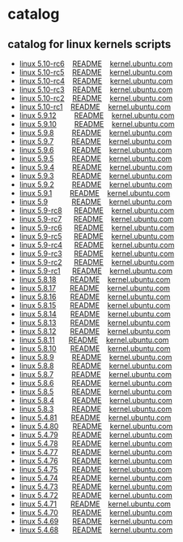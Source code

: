 # catalog
 
## catalog for linux kernels scripts

- [linux 5.10-rc6](5.10-rc6)&nbsp;&nbsp;&nbsp;&nbsp;[README](5.10-rc6/README.md)&nbsp;&nbsp;&nbsp;&nbsp;[kernel.ubuntu.com](https://kernel.ubuntu.com/~kernel-ppa/mainline/v5.10-rc6/)
- [linux 5.10-rc5](5.10-rc5)&nbsp;&nbsp;&nbsp;&nbsp;[README](5.10-rc5/README.md)&nbsp;&nbsp;&nbsp;&nbsp;[kernel.ubuntu.com](https://kernel.ubuntu.com/~kernel-ppa/mainline/v5.10-rc5/)
- [linux 5.10-rc4](5.10-rc4)&nbsp;&nbsp;&nbsp;&nbsp;[README](5.10-rc4/README.md)&nbsp;&nbsp;&nbsp;&nbsp;[kernel.ubuntu.com](https://kernel.ubuntu.com/~kernel-ppa/mainline/v5.10-rc4/)
- [linux 5.10-rc3](5.10-rc3)&nbsp;&nbsp;&nbsp;&nbsp;[README](5.10-rc3/README.md)&nbsp;&nbsp;&nbsp;&nbsp;[kernel.ubuntu.com](https://kernel.ubuntu.com/~kernel-ppa/mainline/v5.10-rc3/)
- [linux 5.10-rc2](5.10-rc2)&nbsp;&nbsp;&nbsp;&nbsp;[README](5.10-rc2/README.md)&nbsp;&nbsp;&nbsp;&nbsp;[kernel.ubuntu.com](https://kernel.ubuntu.com/~kernel-ppa/mainline/v5.10-rc2/)
- [linux 5.10-rc1](5.10-rc1)&nbsp;&nbsp;&nbsp;&nbsp;[README](5.10-rc1/README.md)&nbsp;&nbsp;&nbsp;&nbsp;[kernel.ubuntu.com](https://kernel.ubuntu.com/~kernel-ppa/mainline/v5.10-rc1/)
- [linux 5.9.12](5.9.12)&nbsp;&nbsp;&nbsp;&nbsp;&nbsp;&nbsp;&nbsp;&nbsp;&nbsp;[README](5.9.12/README.md)&nbsp;&nbsp;&nbsp;&nbsp;[kernel.ubuntu.com](https://kernel.ubuntu.com/~kernel-ppa/mainline/v5.9.12/)
- [linux 5.9.10](5.9.10)&nbsp;&nbsp;&nbsp;&nbsp;&nbsp;&nbsp;&nbsp;&nbsp;&nbsp;[README](5.9.10/README.md)&nbsp;&nbsp;&nbsp;&nbsp;[kernel.ubuntu.com](https://kernel.ubuntu.com/~kernel-ppa/mainline/v5.9.10/)
- [linux 5.9.8](5.9.8)&nbsp;&nbsp;&nbsp;&nbsp;&nbsp;&nbsp;&nbsp;&nbsp;&nbsp;[README](5.9.8/README.md)&nbsp;&nbsp;&nbsp;&nbsp;[kernel.ubuntu.com](https://kernel.ubuntu.com/~kernel-ppa/mainline/v5.9.8/)
- [linux 5.9.7](5.9.7)&nbsp;&nbsp;&nbsp;&nbsp;&nbsp;&nbsp;&nbsp;&nbsp;&nbsp;[README](5.9.7/README.md)&nbsp;&nbsp;&nbsp;&nbsp;[kernel.ubuntu.com](https://kernel.ubuntu.com/~kernel-ppa/mainline/v5.9.7/)
- [linux 5.9.6](5.9.6)&nbsp;&nbsp;&nbsp;&nbsp;&nbsp;&nbsp;&nbsp;&nbsp;&nbsp;[README](5.9.6/README.md)&nbsp;&nbsp;&nbsp;&nbsp;[kernel.ubuntu.com](https://kernel.ubuntu.com/~kernel-ppa/mainline/v5.9.6/)
- [linux 5.9.5](5.9.5)&nbsp;&nbsp;&nbsp;&nbsp;&nbsp;&nbsp;&nbsp;&nbsp;&nbsp;[README](5.9.5/README.md)&nbsp;&nbsp;&nbsp;&nbsp;[kernel.ubuntu.com](https://kernel.ubuntu.com/~kernel-ppa/mainline/v5.9.5/)
- [linux 5.9.4](5.9.4)&nbsp;&nbsp;&nbsp;&nbsp;&nbsp;&nbsp;&nbsp;&nbsp;&nbsp;[README](5.9.4/README.md)&nbsp;&nbsp;&nbsp;&nbsp;[kernel.ubuntu.com](https://kernel.ubuntu.com/~kernel-ppa/mainline/v5.9.4/)
- [linux 5.9.3](5.9.3)&nbsp;&nbsp;&nbsp;&nbsp;&nbsp;&nbsp;&nbsp;&nbsp;&nbsp;[README](5.9.3/README.md)&nbsp;&nbsp;&nbsp;&nbsp;[kernel.ubuntu.com](https://kernel.ubuntu.com/~kernel-ppa/mainline/v5.9.3/)
- [linux 5.9.2](5.9.2)&nbsp;&nbsp;&nbsp;&nbsp;&nbsp;&nbsp;&nbsp;&nbsp;&nbsp;[README](5.9.2/README.md)&nbsp;&nbsp;&nbsp;&nbsp;[kernel.ubuntu.com](https://kernel.ubuntu.com/~kernel-ppa/mainline/v5.9.2/)
- [linux 5.9.1](5.9.1)&nbsp;&nbsp;&nbsp;&nbsp;&nbsp;&nbsp;&nbsp;&nbsp;&nbsp;[README](5.9.1/README.md)&nbsp;&nbsp;&nbsp;&nbsp;[kernel.ubuntu.com](https://kernel.ubuntu.com/~kernel-ppa/mainline/v5.9.1/)
- [linux 5.9](5.9)&nbsp;&nbsp;&nbsp;&nbsp;&nbsp;&nbsp;&nbsp;&nbsp;&nbsp;&nbsp;&nbsp;&nbsp;[README](5.9/README.md)&nbsp;&nbsp;&nbsp;&nbsp;[kernel.ubuntu.com](https://kernel.ubuntu.com/~kernel-ppa/mainline/v5.9/)
- [linux 5.9-rc8](5.9-rc8)&nbsp;&nbsp;&nbsp;&nbsp;&nbsp;&nbsp;[README](5.9-rc8/README.md)&nbsp;&nbsp;&nbsp;&nbsp;[kernel.ubuntu.com](https://kernel.ubuntu.com/~kernel-ppa/mainline/v5.9-rc8/)
- [linux 5.9-rc7](5.9-rc7)&nbsp;&nbsp;&nbsp;&nbsp;&nbsp;&nbsp;[README](5.9-rc7/README.md)&nbsp;&nbsp;&nbsp;&nbsp;[kernel.ubuntu.com](https://kernel.ubuntu.com/~kernel-ppa/mainline/v5.9-rc7/)
- [linux 5.9-rc6](5.9-rc6)&nbsp;&nbsp;&nbsp;&nbsp;&nbsp;&nbsp;[README](5.9-rc6/README.md)&nbsp;&nbsp;&nbsp;&nbsp;[kernel.ubuntu.com](https://kernel.ubuntu.com/~kernel-ppa/mainline/v5.9-rc6/)
- [linux 5.9-rc5](5.9-rc5)&nbsp;&nbsp;&nbsp;&nbsp;&nbsp;&nbsp;[README](5.9-rc5/README.md)&nbsp;&nbsp;&nbsp;&nbsp;[kernel.ubuntu.com](https://kernel.ubuntu.com/~kernel-ppa/mainline/v5.9-rc5/)
- [linux 5.9-rc4](5.9-rc4)&nbsp;&nbsp;&nbsp;&nbsp;&nbsp;&nbsp;[README](5.9-rc4/README.md)&nbsp;&nbsp;&nbsp;&nbsp;[kernel.ubuntu.com](https://kernel.ubuntu.com/~kernel-ppa/mainline/v5.9-rc4/)
- [linux 5.9-rc3](5.9-rc3)&nbsp;&nbsp;&nbsp;&nbsp;&nbsp;&nbsp;[README](5.9-rc3/README.md)&nbsp;&nbsp;&nbsp;&nbsp;[kernel.ubuntu.com](https://kernel.ubuntu.com/~kernel-ppa/mainline/v5.9-rc3/)
- [linux 5.9-rc2](5.9-rc2)&nbsp;&nbsp;&nbsp;&nbsp;&nbsp;&nbsp;[README](5.9-rc2/README.md)&nbsp;&nbsp;&nbsp;&nbsp;[kernel.ubuntu.com](https://kernel.ubuntu.com/~kernel-ppa/mainline/v5.9-rc2/)
- [linux 5.9-rc1](5.9-rc1)&nbsp;&nbsp;&nbsp;&nbsp;&nbsp;&nbsp;[README](5.9-rc1/README.md)&nbsp;&nbsp;&nbsp;&nbsp;[kernel.ubuntu.com](https://kernel.ubuntu.com/~kernel-ppa/mainline/v5.9-rc1/)
- [linux 5.8.18](5.8.18)&nbsp;&nbsp;&nbsp;&nbsp;&nbsp;&nbsp;&nbsp;[README](5.8.18/README.md)&nbsp;&nbsp;&nbsp;&nbsp;[kernel.ubuntu.com](https://kernel.ubuntu.com/~kernel-ppa/mainline/v5.8.18/)
- [linux 5.8.17](5.8.17)&nbsp;&nbsp;&nbsp;&nbsp;&nbsp;&nbsp;&nbsp;[README](5.8.17/README.md)&nbsp;&nbsp;&nbsp;&nbsp;[kernel.ubuntu.com](https://kernel.ubuntu.com/~kernel-ppa/mainline/v5.8.17/)
- [linux 5.8.16](5.8.16)&nbsp;&nbsp;&nbsp;&nbsp;&nbsp;&nbsp;&nbsp;[README](5.8.16/README.md)&nbsp;&nbsp;&nbsp;&nbsp;[kernel.ubuntu.com](https://kernel.ubuntu.com/~kernel-ppa/mainline/v5.8.16/)
- [linux 5.8.15](5.8.15)&nbsp;&nbsp;&nbsp;&nbsp;&nbsp;&nbsp;&nbsp;[README](5.8.15/README.md)&nbsp;&nbsp;&nbsp;&nbsp;[kernel.ubuntu.com](https://kernel.ubuntu.com/~kernel-ppa/mainline/v5.8.15/)
- [linux 5.8.14](5.8.14)&nbsp;&nbsp;&nbsp;&nbsp;&nbsp;&nbsp;&nbsp;[README](5.8.14/README.md)&nbsp;&nbsp;&nbsp;&nbsp;[kernel.ubuntu.com](https://kernel.ubuntu.com/~kernel-ppa/mainline/v5.8.14/)
- [linux 5.8.13](5.8.13)&nbsp;&nbsp;&nbsp;&nbsp;&nbsp;&nbsp;&nbsp;[README](5.8.13/README.md)&nbsp;&nbsp;&nbsp;&nbsp;[kernel.ubuntu.com](https://kernel.ubuntu.com/~kernel-ppa/mainline/v5.8.13/)
- [linux 5.8.12](5.8.12)&nbsp;&nbsp;&nbsp;&nbsp;&nbsp;&nbsp;&nbsp;[README](5.8.12/README.md)&nbsp;&nbsp;&nbsp;&nbsp;[kernel.ubuntu.com](https://kernel.ubuntu.com/~kernel-ppa/mainline/v5.8.12/)
- [linux 5.8.11](5.8.11)&nbsp;&nbsp;&nbsp;&nbsp;&nbsp;&nbsp;&nbsp;[README](5.8.11/README.md)&nbsp;&nbsp;&nbsp;&nbsp;[kernel.ubuntu.com](https://kernel.ubuntu.com/~kernel-ppa/mainline/v5.8.11/)
- [linux 5.8.10](5.8.10)&nbsp;&nbsp;&nbsp;&nbsp;&nbsp;&nbsp;&nbsp;[README](5.8.10/README.md)&nbsp;&nbsp;&nbsp;&nbsp;[kernel.ubuntu.com](https://kernel.ubuntu.com/~kernel-ppa/mainline/v5.8.10/)
- [linux 5.8.9](5.8.9)&nbsp;&nbsp;&nbsp;&nbsp;&nbsp;&nbsp;&nbsp;&nbsp;&nbsp;[README](5.8.9/README.md)&nbsp;&nbsp;&nbsp;&nbsp;[kernel.ubuntu.com](https://kernel.ubuntu.com/~kernel-ppa/mainline/v5.8.9/)
- [linux 5.8.8](5.8.8)&nbsp;&nbsp;&nbsp;&nbsp;&nbsp;&nbsp;&nbsp;&nbsp;&nbsp;[README](5.8.8/README.md)&nbsp;&nbsp;&nbsp;&nbsp;[kernel.ubuntu.com](https://kernel.ubuntu.com/~kernel-ppa/mainline/v5.8.8/)
- [linux 5.8.7](5.8.7)&nbsp;&nbsp;&nbsp;&nbsp;&nbsp;&nbsp;&nbsp;&nbsp;&nbsp;[README](5.8.7/README.md)&nbsp;&nbsp;&nbsp;&nbsp;[kernel.ubuntu.com](https://kernel.ubuntu.com/~kernel-ppa/mainline/v5.8.7/)
- [linux 5.8.6](5.8.6)&nbsp;&nbsp;&nbsp;&nbsp;&nbsp;&nbsp;&nbsp;&nbsp;&nbsp;[README](5.8.6/README.md)&nbsp;&nbsp;&nbsp;&nbsp;[kernel.ubuntu.com](https://kernel.ubuntu.com/~kernel-ppa/mainline/v5.8.6/)
- [linux 5.8.5](5.8.5)&nbsp;&nbsp;&nbsp;&nbsp;&nbsp;&nbsp;&nbsp;&nbsp;&nbsp;[README](5.8.5/README.md)&nbsp;&nbsp;&nbsp;&nbsp;[kernel.ubuntu.com](https://kernel.ubuntu.com/~kernel-ppa/mainline/v5.8.5/)
- [linux 5.8.4](5.8.4)&nbsp;&nbsp;&nbsp;&nbsp;&nbsp;&nbsp;&nbsp;&nbsp;&nbsp;[README](5.8.4/README.md)&nbsp;&nbsp;&nbsp;&nbsp;[kernel.ubuntu.com](https://kernel.ubuntu.com/~kernel-ppa/mainline/v5.8.4/)
- [linux 5.8.3](5.8.3)&nbsp;&nbsp;&nbsp;&nbsp;&nbsp;&nbsp;&nbsp;&nbsp;&nbsp;[README](5.8.3/README.md)&nbsp;&nbsp;&nbsp;&nbsp;[kernel.ubuntu.com](https://kernel.ubuntu.com/~kernel-ppa/mainline/v5.8.3/)
- [linux 5.4.81](5.4.81)&nbsp;&nbsp;&nbsp;&nbsp;&nbsp;&nbsp;&nbsp;[README](5.4.81/README.md)&nbsp;&nbsp;&nbsp;&nbsp;[kernel.ubuntu.com](https://kernel.ubuntu.com/~kernel-ppa/mainline/v5.4.81/)
- [linux 5.4.80](5.4.80)&nbsp;&nbsp;&nbsp;&nbsp;&nbsp;&nbsp;&nbsp;[README](5.4.80/README.md)&nbsp;&nbsp;&nbsp;&nbsp;[kernel.ubuntu.com](https://kernel.ubuntu.com/~kernel-ppa/mainline/v5.4.80/)
- [linux 5.4.79](5.4.79)&nbsp;&nbsp;&nbsp;&nbsp;&nbsp;&nbsp;&nbsp;[README](5.4.79/README.md)&nbsp;&nbsp;&nbsp;&nbsp;[kernel.ubuntu.com](https://kernel.ubuntu.com/~kernel-ppa/mainline/v5.4.79/)
- [linux 5.4.78](5.4.78)&nbsp;&nbsp;&nbsp;&nbsp;&nbsp;&nbsp;&nbsp;[README](5.4.78/README.md)&nbsp;&nbsp;&nbsp;&nbsp;[kernel.ubuntu.com](https://kernel.ubuntu.com/~kernel-ppa/mainline/v5.4.78/)
- [linux 5.4.77](5.4.77)&nbsp;&nbsp;&nbsp;&nbsp;&nbsp;&nbsp;&nbsp;[README](5.4.77/README.md)&nbsp;&nbsp;&nbsp;&nbsp;[kernel.ubuntu.com](https://kernel.ubuntu.com/~kernel-ppa/mainline/v5.4.77/)
- [linux 5.4.76](5.4.76)&nbsp;&nbsp;&nbsp;&nbsp;&nbsp;&nbsp;&nbsp;[README](5.4.76/README.md)&nbsp;&nbsp;&nbsp;&nbsp;[kernel.ubuntu.com](https://kernel.ubuntu.com/~kernel-ppa/mainline/v5.4.76/)
- [linux 5.4.75](5.4.75)&nbsp;&nbsp;&nbsp;&nbsp;&nbsp;&nbsp;&nbsp;[README](5.4.75/README.md)&nbsp;&nbsp;&nbsp;&nbsp;[kernel.ubuntu.com](https://kernel.ubuntu.com/~kernel-ppa/mainline/v5.4.75/)
- [linux 5.4.74](5.4.74)&nbsp;&nbsp;&nbsp;&nbsp;&nbsp;&nbsp;&nbsp;[README](5.4.74/README.md)&nbsp;&nbsp;&nbsp;&nbsp;[kernel.ubuntu.com](https://kernel.ubuntu.com/~kernel-ppa/mainline/v5.4.74/)
- [linux 5.4.73](5.4.73)&nbsp;&nbsp;&nbsp;&nbsp;&nbsp;&nbsp;&nbsp;[README](5.4.73/README.md)&nbsp;&nbsp;&nbsp;&nbsp;[kernel.ubuntu.com](https://kernel.ubuntu.com/~kernel-ppa/mainline/v5.4.73/)
- [linux 5.4.72](5.4.72)&nbsp;&nbsp;&nbsp;&nbsp;&nbsp;&nbsp;&nbsp;[README](5.4.72/README.md)&nbsp;&nbsp;&nbsp;&nbsp;[kernel.ubuntu.com](https://kernel.ubuntu.com/~kernel-ppa/mainline/v5.4.72/)
- [linux 5.4.71](5.4.71)&nbsp;&nbsp;&nbsp;&nbsp;&nbsp;&nbsp;&nbsp;[README](5.4.71/README.md)&nbsp;&nbsp;&nbsp;&nbsp;[kernel.ubuntu.com](https://kernel.ubuntu.com/~kernel-ppa/mainline/v5.4.71/)
- [linux 5.4.70](5.4.70)&nbsp;&nbsp;&nbsp;&nbsp;&nbsp;&nbsp;&nbsp;[README](5.4.70/README.md)&nbsp;&nbsp;&nbsp;&nbsp;[kernel.ubuntu.com](https://kernel.ubuntu.com/~kernel-ppa/mainline/v5.4.70/)
- [linux 5.4.69](5.4.69)&nbsp;&nbsp;&nbsp;&nbsp;&nbsp;&nbsp;&nbsp;[README](5.4.69/README.md)&nbsp;&nbsp;&nbsp;&nbsp;[kernel.ubuntu.com](https://kernel.ubuntu.com/~kernel-ppa/mainline/v5.4.69/)
- [linux 5.4.68](5.4.68)&nbsp;&nbsp;&nbsp;&nbsp;&nbsp;&nbsp;&nbsp;[README](5.4.68/README.md)&nbsp;&nbsp;&nbsp;&nbsp;[kernel.ubuntu.com](https://kernel.ubuntu.com/~kernel-ppa/mainline/v5.4.68/)
